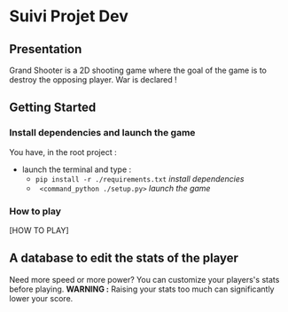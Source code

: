 
# Suivi Projet Dev


## Presentation

Grand Shooter is a 2D shooting game where the goal of the game is to destroy the opposing player. War is declared !

## Getting Started
### Install dependencies and launch the game

You have, in  the root project :
 - launch the terminal and type :
	 -  `pip install -r ./requirements.txt` *install dependencies*
	 -  ` <command_python ./setup.py>` *launch the game*


### How to play 
[HOW TO PLAY]


## A database to edit the stats of the player
Need more speed or more power? You can customize your players's stats before playing. 
**WARNING :** Raising your stats too much can significantly lower your score.
[](./assets/readme/stat_joueur.png)




